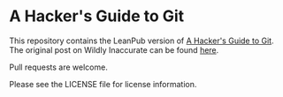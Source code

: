 # A Hacker's Guide to Git

This repository contains the LeanPub version of [A Hacker's Guide to Git](https://leanpub.com/a-hackers-guide-to-git). The original post on Wildly Inaccurate can be found [here](http://wildlyinaccurate.com/a-hackers-guide-to-git).

Pull requests are welcome.

Please see the LICENSE file for license information.
